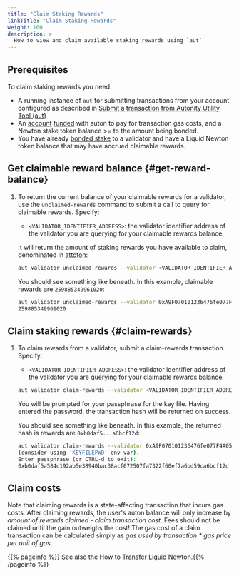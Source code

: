 ```yaml
---
title: "Claim Staking Rewards"
linkTitle: "Claim Staking Rewards"
weight: 100
description: >
  How to view and claim available staking rewards using `aut`
---
```


## Prerequisites

To claim staking rewards you need:

- A running instance of `aut` for submitting transactions from your account configured as described in [Submit a transaction from Autonity Utility Tool (aut)](/account-holders/submit-trans-aut/)
- An [account](/account-holders//create-acct/) [funded](/account-holders/fund-acct/) with auton to pay for transaction gas costs, and a Newton stake token balance >= to the amount being bonded.
- You have already [bonded stake](/delegators/bond-stake/) to a validator and have a Liquid Newton token balance that may have accrued claimable rewards.


## Get claimable reward balance {#get-reward-balance}

1. To return the current balance of your claimable rewards for a validator, use the `unclaimed-rewards` command to submit a call to query for claimable rewards. Specify:
	- `<VALIDATOR_IDENTIFIER_ADDRESS>`: the validator identifier address of the validator you are querying for your claimable rewards balance.

	It will return the amount of staking rewards you have available to claim, denominated in [attoton](/glossary/#attoton):

	```bash
    aut validator unclaimed-rewards --validator <VALIDATOR_IDENTIFIER_ADDRESS>
    ```

    You should see something like beneath. In this example, claimable rewards are `259885349961020`:

    ```bash
    aut validator unclaimed-rewards --validator 0xA9F070101236476fe077F4A058C0C22E81b8A6C9
    259885349961020
    ```


## Claim staking rewards {#claim-rewards}

1. To claim rewards from a validator, submit a claim-rewards transaction. Specify:
	- `<VALIDATOR_IDENTIFIER_ADDRESS>`: the validator identifier address of the validator you are querying for your claimable rewards balance.

	```bash
    aut validator claim-rewards --validator <VALIDATOR_IDENTIFIER_ADDRESS> | aut tx sign - | aut tx send -
    ```

    You will be prompted for your passphrase for the key file. Having entered the password, the transaction hash will be returned on success.

    You should see something like beneath. In this example, the returned hash is rewards are `0xb0daf5...a6bcf12d`:

    ```bash
    aut validator claim-rewards --validator 0xA9F070101236476fe077F4A058C0C22E81b8A6C9 | aut tx sign - | aut tx send -
    (consider using 'KEYFILEPWD' env var).
    Enter passphrase (or CTRL-d to exit):
    0xb0daf5a584d192ab5e38940bac38acf672507fa7322f60ef7a6bd59ca6bcf12d
    ```


## Claim costs

Note that claiming rewards is a state-affecting transaction that incurs gas costs. After claiming rewards, the user's auton balance will only increase by _amount of rewards claimed - claim transaction cost_. Fees should not be claimed until the gain outweighs the cost! The gas cost of a claim transaction can be calculated simply as _gas used by transaction * gas price per unit of gas_.


{{% pageinfo %}}
See also the How to [Transfer Liquid Newton](/delegators/transfer-lntn/).{{% /pageinfo %}}
